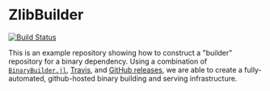 # ZlibBuilder

[![Build Status](https://travis-ci.org/staticfloat/ZlibBuilder.svg?branch=master)](https://travis-ci.org/staticfloat/ZlibBuilder)

This is an example repository showing how to construct a "builder" repository for a binary dependency.  Using a combination of [`BinaryBuilder.jl`](https://github.com/staticfloat/BinaryBuilder.jl), [Travis](https://travis-ci.org), and [GitHub releases](https://docs.travis-ci.com/user/deployment/releases/), we are able to create a fully-automated, github-hosted binary building and serving infrastructure.
